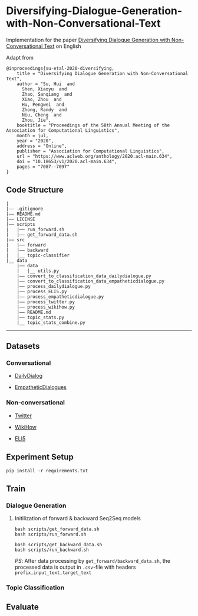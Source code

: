# Diversifying-Dialogue-Generation-with-Non-Conversational-Text
Implementation for the paper [Diversifying Dialogue Generation with Non-Conversational Text](https://www.aclweb.org/anthology/2020.acl-main.634) on English

Adapt from 
```
@inproceedings{su-etal-2020-diversifying,
    title = "Diversifying Dialogue Generation with Non-Conversational Text",
    author = "Su, Hui  and
      Shen, Xiaoyu  and
      Zhao, Sanqiang  and
      Xiao, Zhou  and
      Hu, Pengwei  and
      Zhong, Randy  and
      Niu, Cheng  and
      Zhou, Jie",
    booktitle = "Proceedings of the 58th Annual Meeting of the Association for Computational Linguistics",
    month = jul,
    year = "2020",
    address = "Online",
    publisher = "Association for Computational Linguistics",
    url = "https://www.aclweb.org/anthology/2020.acl-main.634",
    doi = "10.18653/v1/2020.acl-main.634",
    pages = "7087--7097"
}
```

## Code Structure
```
|
|—— .gitignore
|—— README.md
|—— LICENSE
|—— scripts
|   |—— run_forward.sh
|   |—— get_forward_data.sh
|—— src
|   |—— forward
|   |—— backward
|   |__ topic-classifier
|__ data
	|—— data
	|	|__ utils.py
    |—— convert_to_classification_data_dailydialogue.py
    |—— convert_to_classification_data_empatheticdialogue.py
    |—— process_dailydialogue.py
    |—— process_ELI5.py
    |—— process_empatheticdialogue.py
    |—— process_twitter.py
    |—— process_wikihow.py
    |—— README.md
    |—— topic_stats.py
    |__ topic_stats_combine.py
```

---

## Datasets
### Conversational
* [DailyDialog](http://yanran.li/dailydialog)

* [EmpatheticDialogues](https://github.com/facebookresearch/EmpatheticDialogues)

### Non-conversational
* [Twitter](https://github.com/shaypal5/awesome-twitter-data)

* [WikiHow]()

* [ELI5](https://www.aclweb.org/anthology/P19-1346)

## Experiment Setup 
```
pip install -r requirements.txt
```

## Train

### Dialogue Generation
1. Initilization of forward & backward Seq2Seq models
    ```
    bash scripts/get_forward_data.sh
    bash scripts/run_forward.sh

    bash scripts/get_backward_data.sh
    bash scripts/run_backward.sh
    ```
    _PS_: After data processing by `get_forward/backward_data.sh`, the processed data is output in `.csv`-file with headers `prefix,input_text,target_text`

### Topic Classification


## Evaluate
